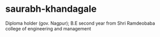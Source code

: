 # saurabh-khandagale
Diploma holder (gov. Nagpur); B.E second year from Shri Ramdeobaba college of engineering and management
